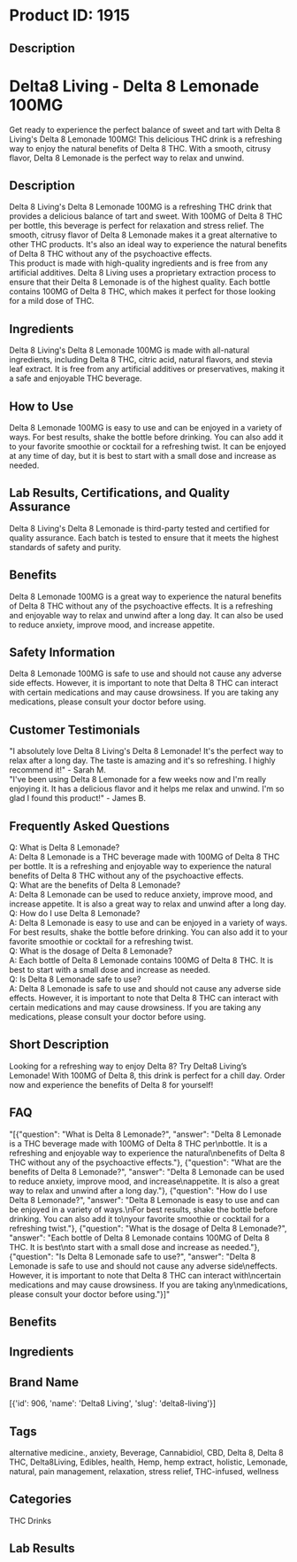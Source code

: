 # Product ID: 1915
## Description
<h1>Delta8 Living - Delta 8 Lemonade 100MG</h1>
<p>Get ready to experience the perfect balance of sweet and tart with Delta 8 Living's Delta 8 Lemonade 100MG! This delicious THC drink is a refreshing way to enjoy the natural benefits of Delta 8 THC. With a smooth, citrusy flavor, Delta 8 Lemonade is the perfect way to relax and unwind.</p>
<h2>Description</h2>
<p>Delta 8 Living's Delta 8 Lemonade 100MG is a refreshing THC drink that provides a delicious balance of tart and sweet. With 100MG of Delta 8 THC per bottle, this beverage is perfect for relaxation and stress relief. The smooth, citrusy flavor of Delta 8 Lemonade makes it a great alternative to other THC products. It's also an ideal way to experience the natural benefits of Delta 8 THC without any of the psychoactive effects.<br />
This product is made with high-quality ingredients and is free from any artificial additives. Delta 8 Living uses a proprietary extraction process to ensure that their Delta 8 Lemonade is of the highest quality. Each bottle contains 100MG of Delta 8 THC, which makes it perfect for those looking for a mild dose of THC.</p>
<h2>Ingredients</h2>
<p>Delta 8 Living's Delta 8 Lemonade 100MG is made with all-natural ingredients, including Delta 8 THC, citric acid, natural flavors, and stevia leaf extract. It is free from any artificial additives or preservatives, making it a safe and enjoyable THC beverage.</p>
<h2>How to Use</h2>
<p>Delta 8 Lemonade 100MG is easy to use and can be enjoyed in a variety of ways. For best results, shake the bottle before drinking. You can also add it to your favorite smoothie or cocktail for a refreshing twist. It can be enjoyed at any time of day, but it is best to start with a small dose and increase as needed.</p>
<h2>Lab Results, Certifications, and Quality Assurance</h2>
<p>Delta 8 Living's Delta 8 Lemonade is third-party tested and certified for quality assurance. Each batch is tested to ensure that it meets the highest standards of safety and purity.</p>
<h2>Benefits</h2>
<p>Delta 8 Lemonade 100MG is a great way to experience the natural benefits of Delta 8 THC without any of the psychoactive effects. It is a refreshing and enjoyable way to relax and unwind after a long day. It can also be used to reduce anxiety, improve mood, and increase appetite.</p>
<h2>Safety Information</h2>
<p>Delta 8 Lemonade 100MG is safe to use and should not cause any adverse side effects. However, it is important to note that Delta 8 THC can interact with certain medications and may cause drowsiness. If you are taking any medications, please consult your doctor before using.</p>
<h2>Customer Testimonials</h2>
<p>"I absolutely love Delta 8 Living's Delta 8 Lemonade! It's the perfect way to relax after a long day. The taste is amazing and it's so refreshing. I highly recommend it!" - Sarah M.<br />
"I've been using Delta 8 Lemonade for a few weeks now and I'm really enjoying it. It has a delicious flavor and it helps me relax and unwind. I'm so glad I found this product!" - James B.</p>
<h2>Frequently Asked Questions</h2>
<p>Q: What is Delta 8 Lemonade?<br />
A: Delta 8 Lemonade is a THC beverage made with 100MG of Delta 8 THC per bottle. It is a refreshing and enjoyable way to experience the natural benefits of Delta 8 THC without any of the psychoactive effects.<br />
Q: What are the benefits of Delta 8 Lemonade?<br />
A: Delta 8 Lemonade can be used to reduce anxiety, improve mood, and increase appetite. It is also a great way to relax and unwind after a long day.<br />
Q: How do I use Delta 8 Lemonade?<br />
A: Delta 8 Lemonade is easy to use and can be enjoyed in a variety of ways. For best results, shake the bottle before drinking. You can also add it to your favorite smoothie or cocktail for a refreshing twist.<br />
Q: What is the dosage of Delta 8 Lemonade?<br />
A: Each bottle of Delta 8 Lemonade contains 100MG of Delta 8 THC. It is best to start with a small dose and increase as needed.<br />
Q: Is Delta 8 Lemonade safe to use?<br />
A: Delta 8 Lemonade is safe to use and should not cause any adverse side effects. However, it is important to note that Delta 8 THC can interact with certain medications and may cause drowsiness. If you are taking any medications, please consult your doctor before using.</p>

## Short Description
<p>Looking for a refreshing way to enjoy Delta 8? Try Delta8 Living&#8217;s Lemonade! With 100MG of Delta 8, this drink is perfect for a chill day. Order now and experience the benefits of Delta 8 for yourself!</p>

## FAQ
"[{\"question\": \"What is Delta 8 Lemonade?\", \"answer\": \"Delta 8 Lemonade is a THC beverage made with 100MG of Delta 8 THC per\\nbottle. It is a refreshing and enjoyable way to experience the natural\\nbenefits of Delta 8 THC without any of the psychoactive effects.\"}, {\"question\": \"What are the benefits of Delta 8 Lemonade?\", \"answer\": \"Delta 8 Lemonade can be used to reduce anxiety, improve mood, and increase\\nappetite. It is also a great way to relax and unwind after a long day.\"}, {\"question\": \"How do I use Delta 8 Lemonade?\", \"answer\": \"Delta 8 Lemonade is easy to use and can be enjoyed in a variety of ways.\\nFor best results, shake the bottle before drinking. You can also add it to\\nyour favorite smoothie or cocktail for a refreshing twist.\"}, {\"question\": \"What is the dosage of Delta 8 Lemonade?\", \"answer\": \"Each bottle of Delta 8 Lemonade contains 100MG of Delta 8 THC. It is best\\nto start with a small dose and increase as needed.\"}, {\"question\": \"Is Delta 8 Lemonade safe to use?\", \"answer\": \"Delta 8 Lemonade is safe to use and should not cause any adverse side\\neffects. However, it is important to note that Delta 8 THC can interact with\\ncertain medications and may cause drowsiness. If you are taking any\\nmedications, please consult your doctor before using.\"}]"
## Benefits

## Ingredients

## Brand Name
[{'id': 906, 'name': 'Delta8 Living', 'slug': 'delta8-living'}]
## Tags
alternative medicine., anxiety, Beverage, Cannabidiol, CBD, Delta 8, Delta 8 THC, Delta8Living, Edibles, health, Hemp, hemp extract, holistic, Lemonade, natural, pain management, relaxation, stress relief, THC-infused, wellness
## Categories
THC Drinks
## Lab Results

